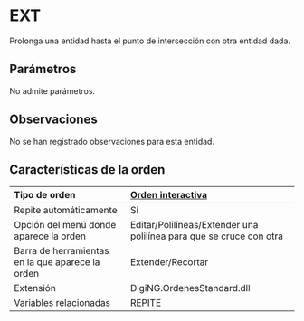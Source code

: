 # EXT

Prolonga una entidad hasta el punto de intersección con otra entidad dada.

## Parámetros

No admite parámetros.

## Observaciones

No se han registrado observaciones para esta entidad.

## Características de la orden

| Tipo de orden | [Orden interactiva](ext.md) |
| :--- | :--- |
| Repite automáticamente | Si |
| Opción del menú donde aparece la orden | Editar/Polilíneas/Extender una polilínea para que se cruce con otra |
| Barra de herramientas en la que aparece la orden | Extender/Recortar |
| Extensión | DigiNG.OrdenesStandard.dll |
| Variables relacionadas | [REPITE](/digi3d-net/referencia/ventana-de-dibujo/variables/r/repite.md) |

